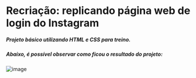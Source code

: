 # Recriação: replicando página web de login do Instagram

##### Projeto básico utilizando HTML e CSS para treino.
##### Abaixo, é possível observar como ficou o resultado do projeto:

![image](https://github.com/Caloka/Recreation-login-page-of-Instagram-Web/assets/75040393/9fd1231a-54d2-4916-bac2-e5f658be93e5)

